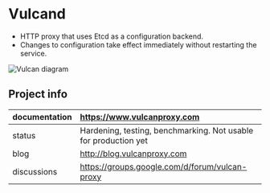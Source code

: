 Vulcand
=======

* HTTP proxy that uses Etcd as a configuration backend.
* Changes to configuration take effect immediately without restarting the service.

![Vulcan diagram](http://coreos.com/assets/images/media/vulcan-1-upstream.png "Vulcan diagram")

Project info
------------

| documentation | https://www.vulcanproxy.com                                      |
| :------------- |:-----------------------------------------------------------------|
| status        | Hardening, testing, benchmarking. Not usable for production yet |
| blog          | http://blog.vulcanproxy.com                                     |
| discussions   | https://groups.google.com/d/forum/vulcan-proxy                  |
